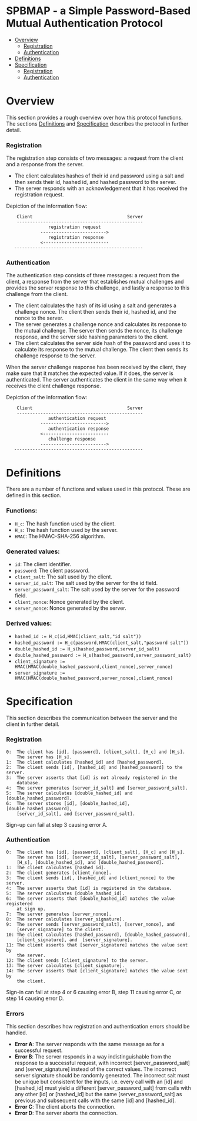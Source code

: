 # SPBMAP - a Simple Password-Based Mutual Authentication Protocol

 - [Overview](#overview)
     - [Registration](#overview-registration)
     - [Authentication](#overview-authentication)
 - [Definitions](#definitions)
 - [Specification](#specification)
     - [Registration](#specification-registration)
     - [Authentication](#specification-authentication)

# <a name="overview"> Overview
This section provides a rough overview over how this protocol functions. The sections
[Definitions](#definitions) and [Specification](#specification) describes the protocol in further detail.

### <a name="overview-registration"> Registration
The registration step consists of two messages: a request from the client and a response from the server.

* The client calculates hashes of their id and password using a salt and then sends their id, hashed id, and hashed password to the server.
* The server responds with an acknowledgement that it has received the registration request.

Depiction of the information flow:
~~~
    Client                                    Server
    ------------------------------------------------
                registration request
             ------------------------->
                registration response
             <-------------------------
   -------------------------------------------------
~~~

### <a name="overview-authentication"> Authentication
The authentication step consists of three messages: a request from the client, a response from the server that establishes mutual
challenges and provides the server response to this challenge, and lastly a response to this challenge from the client.

* The client calculates the hash of its id using a salt and generates a challenge nonce. The client then sends their id, hashed id, and the nonce to the server.
* The server generates a challenge nonce and calculates its response to the mutual challenge. The server then sends the nonce, its challenge response,
and the server side hashing parameters to the client.
* The client calculates the server side hash of the password and uses it to calculate its response to the mutual challenge. The client then sends its
challenge response to the server.

When the server challenge response has been received by the client, they make sure that it matches the expected value. If it does, the server is authenticated. The server authenticates the client in the same way when it receives the client challenge response.

Depiction of the information flow:
~~~
    Client                                    Server
    ------------------------------------------------
                authentication request
             ------------------------->
                authentication response
             <-------------------------
                challenge response
             ------------------------->
   -------------------------------------------------
~~~

# <a name="definitions"> Definitions
There are a number of functions and values used in this protocol. These are defined in this section.

### Functions:
* `H_c`: The hash function used by the client.
* `H_s`: The hash function used by the server.
* `HMAC`: The HMAC-SHA-256 algorithm.

### Generated values:
* `id`: The client identifier.
* `password`: The client password.
* `client_salt`: The salt used by the client.
* `server_id_salt`: The salt used by the server for the id field.
* `server_password_salt`: The salt used by the server for the password field.
* `client_nonce`: Nonce generated by the client.
* `server_nonce`: Nonce generated by the server.

### Derived values:
* `hashed_id := H_c(id,HMAC(client_salt,"id salt"))`
* `hashed_password := H_c(password,HMAC(client_salt,"password salt"))`
* `double_hashed_id := H_s(hashed_password,server_id_salt)`
* `double_hashed_password := H_s(hashed_password,server_password_salt)`
* `client_signature := HMAC(HMAC(double_hashed_password,client_nonce),server_nonce)`
* `server_signature := HMAC(HMAC(double_hashed_password,server_nonce),client_nonce)`

# <a name="specification"> Specification
This section describes the communication between the server and the client in further detail.

### <a name="specification-registration"> Registration
    0:  The client has [id], [password], [client_salt], [H_c] and [H_s].
        The server has [H_s].
    1:  The client calculates [hashed_id] and [hashed_password].
    2:  The client sends [id], [hashed_id] and [hashed_password] to the server.
    3:  The server asserts that [id] is not already registered in the
        database.
    4:  The server generates [server_id_salt] and [server_password_salt].
    5:  The server calculates [double_hashed_id] and [double_hashed_password].
    6:  The server stores [id], [double_hashed_id], [double_hashed_password],
        [server_id_salt], and [server_password_salt].

Sign-up can fail at step 3 causing error A.

### <a name="specification-authentication"> Authentication
    0:  The client has [id], [password], [client_salt], [H_c] and [H_s].
        The server has [id], [server_id_salt], [server_password_salt],
        [H_s], [double_hashed_id], and [double_hashed_password].
    1:  The client calculates [hashed_id].
    2:  The client generates [client_nonce].
    3:  The client sends [id], [hashed_id] and [client_nonce] to the server.
    4:  The server asserts that [id] is registered in the database.
    5:  The server calculates [double_hashed_id].
    6:  The server asserts that [double_hashed_id] matches the value registered
        at sign up.
    7:  The server generates [server_nonce].
    8:  The server calculates [server_signature].
    9:  The server sends [server_password_salt], [server_nonce], and
        [server_signature] to the client.
    10: The client calculates [hashed_password], [double_hashed_password],
        [client_signature], and  [server_signature].
    11: The client asserts that [server_signature] matches the value sent by
        the server.
    12: The client sends [client_signature] to the server.
    13: The server calculates [client_signature].
    14: The server asserts that [client_signature] matches the value sent by
        the client.

Sign-in can fail at step 4 or 6 causing error B, step 11 causing error C, or
step 14 causing error D.

### <a name="specification-errors"> Errors
This section describes how registration and authentication errors should be handled.

* **Error A**: The server responds with the same message as for a successful request.
* **Error B**: The server responds in a way indistinguishable from the response to a successful
request, with incorrect [server_password_salt] and
[server_signature] instead of the correct values. The incorrect server signature should be randomly
generated. The incorrect salt must be unique but consistent for the
inputs, i.e. every call with an [id] and [hashed_id] must yield
a different [server_password_salt] from calls with any other [id] or
[hashed_id] but the same [server_password_salt] as previous and subsequent
calls with the same [id] and [hashed_id].
* **Error C**: The client aborts the connection.
* **Error D**: The server aborts the connection.
